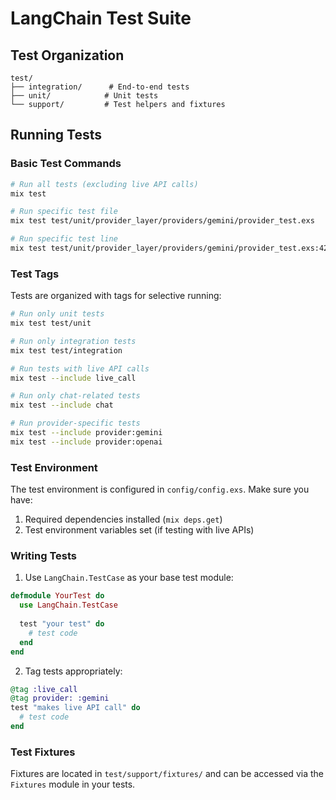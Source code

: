 
# LangChain Test Suite

## Test Organization

```
test/
├── integration/      # End-to-end tests
├── unit/            # Unit tests
└── support/         # Test helpers and fixtures
```

## Running Tests

### Basic Test Commands

```bash
# Run all tests (excluding live API calls)
mix test

# Run specific test file
mix test test/unit/provider_layer/providers/gemini/provider_test.exs

# Run specific test line
mix test test/unit/provider_layer/providers/gemini/provider_test.exs:42
```

### Test Tags

Tests are organized with tags for selective running:

```bash
# Run only unit tests
mix test test/unit

# Run only integration tests
mix test test/integration

# Run tests with live API calls
mix test --include live_call

# Run only chat-related tests
mix test --include chat

# Run provider-specific tests
mix test --include provider:gemini
mix test --include provider:openai
```

### Test Environment

The test environment is configured in `config/config.exs`. Make sure you have:

1. Required dependencies installed (`mix deps.get`)
2. Test environment variables set (if testing with live APIs)

### Writing Tests

1. Use `LangChain.TestCase` as your base test module:

```elixir
defmodule YourTest do
  use LangChain.TestCase
  
  test "your test" do
    # test code
  end
end
```

2. Tag tests appropriately:

```elixir
@tag :live_call
@tag provider: :gemini
test "makes live API call" do
  # test code
end
```

### Test Fixtures

Fixtures are located in `test/support/fixtures/` and can be accessed via the `Fixtures` module in your tests.
